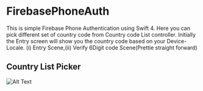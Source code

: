 # FirebasePhoneAuth
This is simple Firebase Phone Authentication using Swift 4. Here you can pick different set of country code from Country code List controller. Initially the Entry screen will show you the country code based on your Device-Locale.  (i) Entry Scene,(ii) Verify 6Digit code Scene(Prettie straight forward)

## Country List Picker

![Alt Text](https://media.giphy.com/media/RZiJwz8z8I72cIRZNu/giphy.gif)
